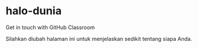 # halo-dunia
Get in touch with GitHub Classroom

Silahkan diubah halaman ini untuk menjelaskan sedikit tentang siapa Anda.
